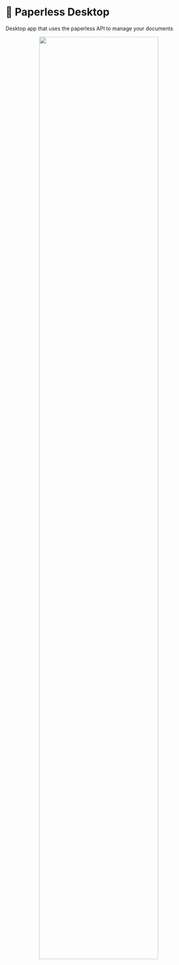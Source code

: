 # 📄 Paperless Desktop
Desktop app that uses the paperless API to manage your documents

<center><img src="http://i.imgur.com/LLWSSc5.jpg" width="80%" /></center>
